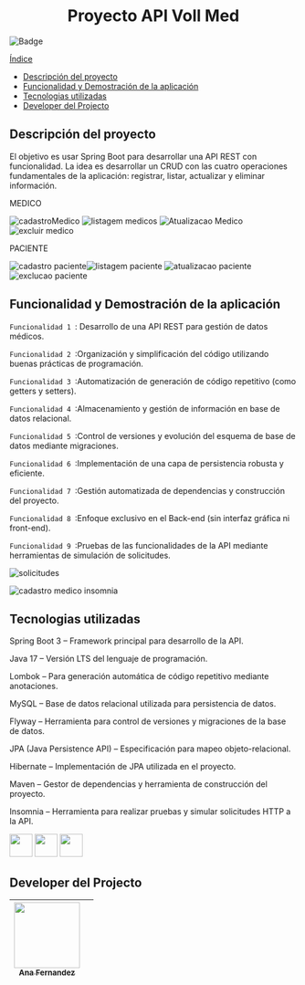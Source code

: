 ﻿
<h1 align="center">Proyecto API Voll Med</h1>

 ![Badge](http://img.shields.io/static/v1?label=STATUS&message=CONCLUIDO&color=GREEN&style=for-the-badge)
 
[Índice](#índice)

- [Descripción del proyecto](#descripción-del-proyecto)
- [Funcionalidad y Demostración de la aplicación](#funcionalidad-y-demostración-de-la-aplicación)
- [Tecnologias utilizadas](#tecnologias-utilizadas)
- [Developer del Projecto](#developer-del-projecto)

  

## Descripción del proyecto

<p>El objetivo es usar Spring Boot para desarrollar una API REST con funcionalidad. La idea es desarrollar un CRUD con las cuatro operaciones fundamentales de la aplicación: registrar, listar, actualizar y eliminar información.</p>

MEDICO

![cadastroMedico](https://github.com/user-attachments/assets/2f585946-9049-4148-81b3-0c66a22766eb) ![listagem medicos](https://github.com/user-attachments/assets/074f6936-6dd7-47cb-b98f-1c7691d0058d)
![Atualizacao Medico](https://github.com/user-attachments/assets/1a62e021-46c0-4273-9369-9bb0a94cf429) ![excluir medico](https://github.com/user-attachments/assets/dca13a37-009e-4585-9de4-c6298e974a7a)


PACIENTE

![cadastro paciente](https://github.com/user-attachments/assets/883529f4-d35d-4a30-ac0f-18279d2ae411)![listagem paciente](https://github.com/user-attachments/assets/59d49919-b045-469b-b3c9-cbbe97df7aff)
![atualizacao paciente](https://github.com/user-attachments/assets/8c150776-7446-451e-9711-43ad4624a16f)![exclucao paciente](https://github.com/user-attachments/assets/f740d86b-e3ba-4db1-9e96-34fc297e2c27)




## Funcionalidad y Demostración de la aplicación



`Funcionalidad 1 `: Desarrollo de una API REST para gestión de datos médicos.

`Funcionalidad 2 `:Organización y simplificación del código utilizando buenas prácticas de programación.

`Funcionalidad 3 `:Automatización de generación de código repetitivo (como getters y setters).

`Funcionalidad 4 `:Almacenamiento y gestión de información en base de datos relacional.

`Funcionalidad 5 `:Control de versiones y evolución del esquema de base de datos mediante migraciones.

`Funcionalidad 6 `:Implementación de una capa de persistencia robusta y eficiente.

`Funcionalidad 7 `:Gestión automatizada de dependencias y construcción del proyecto.

`Funcionalidad 8 `:Enfoque exclusivo en el Back-end (sin interfaz gráfica ni front-end).

`Funcionalidad 9 `:Pruebas de las funcionalidades de la API mediante herramientas de simulación de solicitudes.

![solicitudes](https://github.com/user-attachments/assets/2edf1c9f-1047-4802-a91d-8977641fea8b)


![cadastro medico insomnia](https://github.com/user-attachments/assets/0639ce50-a22c-4b37-a579-6a3832523bd5)



## Tecnologias utilizadas


Spring Boot 3 – Framework principal para desarrollo de la API.

Java 17 – Versión LTS del lenguaje de programación.

Lombok – Para generación automática de código repetitivo mediante anotaciones.

MySQL – Base de datos relacional utilizada para persistencia de datos.

Flyway – Herramienta para control de versiones y migraciones de la base de datos.

JPA (Java Persistence API) – Especificación para mapeo objeto-relacional.

Hibernate – Implementación de JPA utilizada en el proyecto.

Maven – Gestor de dependencias y herramienta de construcción del proyecto.

Insomnia – Herramienta para realizar pruebas y simular solicitudes HTTP a la API.


<img src="https://cdn.jsdelivr.net/gh/devicons/devicon@latest/icons/java/java-original.svg" width="40" height="40"/> <img src="https://cdn.jsdelivr.net/gh/devicons/devicon@latest/icons/vscode/vscode-original-wordmark.svg" width="40" height="40"/> <img src="https://cdn.jsdelivr.net/gh/devicons/devicon@latest/icons/json/json-original.svg" width="40" height="40" />



## Developer del Projecto


| [<img src="https://avatars.githubusercontent.com/u/169064334?s=400&u=e750ebc6759c09750f78a6f491ac78069a292719&v=4" width=115><br><sub>Ana Fernandez</sub>](https://github.com/AnaFzCz) |    |
| :---: | :---: 


